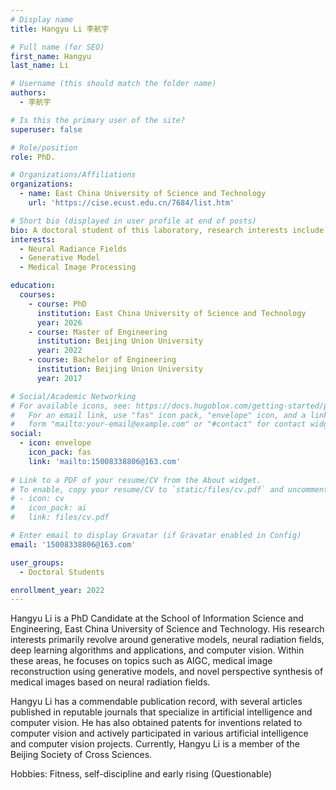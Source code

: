 ```yaml
---
# Display name
title: Hangyu Li 李航宇

# Full name (for SEO)
first_name: Hangyu
last_name: Li

# Username (this should match the folder name)
authors:
  - 李航宇

# Is this the primary user of the site?
superuser: false

# Role/position
role: PhD.

# Organizations/Affiliations
organizations:
  - name: East China University of Science and Technology
    url: 'https://cise.ecust.edu.cn/7684/list.htm'

# Short bio (displayed in user profile at end of posts)
bio: A doctoral student of this laboratory, research interests include Neural Radiance Fields, Medical Image Processing and Generative Model.
interests:
  - Neural Radiance Fields
  - Generative Model
  - Medical Image Processing

education:
  courses:
    - course: PhD
      institution: East China University of Science and Technology
      year: 2026
    - course: Master of Engineering
      institution: Beijing Union University
      year: 2022
    - course: Bachelor of Engineering
      institution: Beijing Union University
      year: 2017

# Social/Academic Networking
# For available icons, see: https://docs.hugoblox.com/getting-started/page-builder/#icons
#   For an email link, use "fas" icon pack, "envelope" icon, and a link in the
#   form "mailto:your-email@example.com" or "#contact" for contact widget.
social:
  - icon: envelope
    icon_pack: fas
    link: 'mailto:15008338806@163.com'
    
# Link to a PDF of your resume/CV from the About widget.
# To enable, copy your resume/CV to `static/files/cv.pdf` and uncomment the lines below.
# - icon: cv
#   icon_pack: ai
#   link: files/cv.pdf

# Enter email to display Gravatar (if Gravatar enabled in Config)
email: '15008338806@163.com'

user_groups:
  - Doctoral Students

enrollment_year: 2022
---
```


Hangyu Li is a PhD Candidate at the School of Information Science and Engineering, East China University of Science and Technology. His research interests primarily revolve around generative models, neural radiation fields, deep learning algorithms and applications, and computer vision. Within these areas, he focuses on topics such as AIGC, medical image reconstruction using generative models, and novel perspective synthesis of medical images based on neural radiation fields. 

Hangyu Li has a commendable publication record, with several articles published in reputable journals that specialize in artificial intelligence and computer vision. He has also obtained patents for inventions related to computer vision and actively participated in various artificial intelligence and computer vision projects. Currently, Hangyu Li is a member of the Beijing Society of Cross Sciences.

Hobbies: Fitness, self-discipline and early rising (Questionable)
